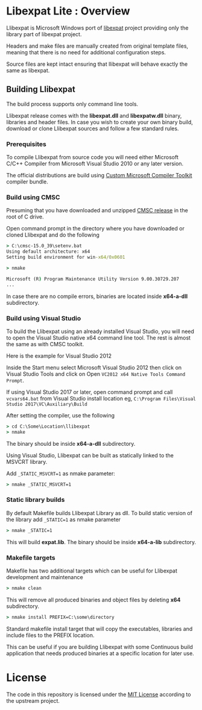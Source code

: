 # Libexpat Lite : Overview

Llibexpat is Microsoft Windows port of [libexpat](https://libexpat.github.io/)
project providing only the library part of libexpat project.

Headers and make files are manually created from original template
files, meaning that there is no need for additional configuration steps.

Source files are kept intact ensuring that llibexpat will behave
exactly the same as libexpat.

## Building Llibexpat

The build process supports only command line tools.

Llibexpat release comes with the **libexpat.dll** and **libexpatw.dll**
binary, libraries and header files.
In case you wish to create your own binary build,
download or clone Llibexpat sources and follow a
few standard rules.

### Prerequisites

To compile Llibexpat from source code you will need either
Microsoft C/C++ Compiler from Microsoft Visual Studio 2010
or any later version.

The official distributions are build using
[Custom Microsoft Compiler Toolkit](https://github.com/mturk/cmsc)
compiler bundle.


### Build using CMSC

Presuming that you have downloaded and unzipped
[CMSC release](https://github.com/mturk/cmsc/releases)
in the root of C drive.

Open command prompt in the directory where you have
downloaded or cloned Llibexpat and do the following

```cmd
> C:\cmsc-15.0_39\setenv.bat
Using default architecture: x64
Setting build environment for win-x64/0x0601

> nmake

Microsoft (R) Program Maintenance Utility Version 9.00.30729.207
...
```

In case there are no compile errors, binaries are located
inside **x64-a-dll** subdirectory.

### Build using Visual Studio

To build the Llibexpat using an already installed Visual Studio,
you will need to open the Visual Studio native x64 command
line tool. The rest is almost the same as with CMSC toolkit.

Here is the example for Visual Studio 2012

Inside the Start menu select Microsoft Visual Studio 2012 then
click on Visual Studio Tools and click on
Open `VC2012 x64 Native Tools Command Prompt`.

If using Visual Studio 2017 or later, open command prompt
and call `vcvars64.bat` from Visual Studio install location
eg, `C:\Program Files\Visual Studio 2017\VC\Auxiliary\Build`


After setting the compiler, use the following

```cmd
> cd C:\Some\Location\llibexpat
> nmake

```

The binary should be inside **x64-a-dll** subdirectory.

Using Visual Studio, Llibexpat can be built
as statically linked to the MSVCRT library.

Add `_STATIC_MSVCRT=1` as nmake parameter:
```cmd
> nmake _STATIC_MSVCRT=1

```

### Static library builds

By default Makefile builds Llibexpat Library as dll. To build
static version of the library add `_STATIC=1` as nmake parameter

```cmd
> nmake _STATIC=1

```

This will build **expat.lib**.
The binary should be inside **x64-a-lib** subdirectory.

### Makefile targets

Makefile has two additional targets which can be useful
for Llibexpat development and maintenance

```cmd
> nmake clean
```

This will remove all produced binaries and object files
by deleting **x64** subdirectory.

```cmd
> nmake install PREFIX=C:\some\directory
```

Standard makefile install target that will
copy the executables, libraries and include files to the PREFIX location.

This can be useful if you are building Llibexpat with
some Continuous build application that needs produced
binaries at a specific location for later use.


# License

The code in this repository is licensed under the [MIT License](LICENSE.txt)
according to the upstream project.
